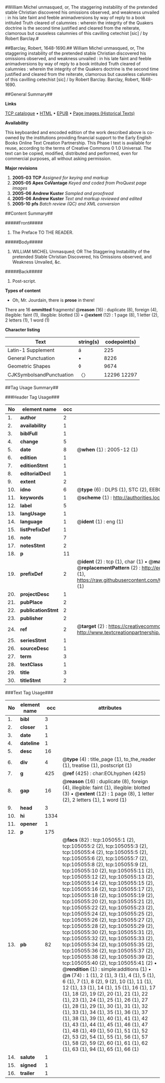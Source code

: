 #William Michel unmasqued, or, The staggering instability of the pretended stable Christian discovered his omissions observed, and weakness unvailed : in his late faint and feeble animadversions by way of reply to a book intituled Truth cleared of calumnies : wherein the integrity of the Quakers doctrine is the second time justified and cleared from the reiterate, clamorous but causeless calumnies of this cavilling cetechist [sic] / by Robert Barclay.#

##Barclay, Robert, 1648-1690.##
William Michel unmasqued, or, The staggering instability of the pretended stable Christian discovered his omissions observed, and weakness unvailed : in his late faint and feeble animadversions by way of reply to a book intituled Truth cleared of calumnies : wherein the integrity of the Quakers doctrine is the second time justified and cleared from the reiterate, clamorous but causeless calumnies of this cavilling cetechist [sic] / by Robert Barclay.
Barclay, Robert, 1648-1690.

##General Summary##

**Links**

[TCP catalogue](http://www.ota.ox.ac.uk/tcp/)  • 
[HTML](http://tei.it.ox.ac.uk/tcp/Texts-HTML/free/A30/A30907.html)  • 
[EPUB](http://tei.it.ox.ac.uk/tcp/Texts-EPUB/free/A30/A30907.epub) • 
[Page images (Historical Texts)](https://data.historicaltexts.jisc.ac.uk/view?pubId=eebo-16199162e&pageId=eebo-16199162e-105055-1)

**Availability**

This keyboarded and encoded edition of the
	       work described above is co-owned by the institutions
	       providing financial support to the Early English Books
	       Online Text Creation Partnership. This Phase I text is
	       available for reuse, according to the terms of Creative
	       Commons 0 1.0 Universal. The text can be copied,
	       modified, distributed and performed, even for
	       commercial purposes, all without asking permission.

**Major revisions**

1. __2005-03__ __TCP__ *Assigned for keying and markup*
1. __2005-05__ __Apex CoVantage__ *Keyed and coded from ProQuest page images*
1. __2005-06__ __Andrew Kuster__ *Sampled and proofread*
1. __2005-06__ __Andrew Kuster__ *Text and markup reviewed and edited*
1. __2005-10__ __pfs__ *Batch review (QC) and XML conversion*

##Content Summary##

#####Front#####

1. The Preface TO THE READER.

#####Body#####

1. WILLIAM MICHEL Unmasqued; OR The Staggering Instabillity of the pretended Stable Christian Discovered, his Omissions observed, and Weakness Unvailed, &c.

#####Back#####

1. Post-script.

**Types of content**

  * Oh, Mr. Jourdain, there is **prose** in there!

There are 16 **ommitted** fragments! 
 @__reason__ (16) : duplicate (8), foreign (4), illegible: faint (1), illegible: blotted (3)  •  @__extent__ (12) : 1 page (8), 1 letter (2), 2 letters (1), 1 word (1)

**Character listing**


|Text|string(s)|codepoint(s)|
|---|---|---|
|Latin-1 Supplement|á|225|
|General Punctuation|•|8226|
|Geometric Shapes|◊|9674|
|CJKSymbolsandPunctuation|〈〉|12296 12297|

##Tag Usage Summary##

###Header Tag Usage###

|No|element name|occ|attributes|
|---|---|---|---|
|1.|__author__|2||
|2.|__availability__|1||
|3.|__biblFull__|1||
|4.|__change__|5||
|5.|__date__|8| @__when__ (1) : 2005-12 (1)|
|6.|__edition__|1||
|7.|__editionStmt__|1||
|8.|__editorialDecl__|1||
|9.|__extent__|2||
|10.|__idno__|6| @__type__ (6) : DLPS (1), STC (2), EEBO-CITATION (1), OCLC (1), VID (1)|
|11.|__keywords__|1| @__scheme__ (1) : http://authorities.loc.gov/ (1)|
|12.|__label__|5||
|13.|__langUsage__|1||
|14.|__language__|1| @__ident__ (1) : eng (1)|
|15.|__listPrefixDef__|1||
|16.|__note__|7||
|17.|__notesStmt__|2||
|18.|__p__|11||
|19.|__prefixDef__|2| @__ident__ (2) : tcp (1), char (1)  •  @__matchPattern__ (2) : ([0-9\-]+):([0-9IVX]+) (1), (.+) (1)  •  @__replacementPattern__ (2) : http://eebo.chadwyck.com/downloadtiff?vid=$1&page=$2 (1), https://raw.githubusercontent.com/textcreationpartnership/Texts/master/tcpchars.xml#$1 (1)|
|20.|__projectDesc__|1||
|21.|__pubPlace__|2||
|22.|__publicationStmt__|2||
|23.|__publisher__|2||
|24.|__ref__|2| @__target__ (2) : https://creativecommons.org/publicdomain/zero/1.0/ (1), http://www.textcreationpartnership.org/docs/. (1)|
|25.|__seriesStmt__|1||
|26.|__sourceDesc__|1||
|27.|__term__|3||
|28.|__textClass__|1||
|29.|__title__|3||
|30.|__titleStmt__|2||


###Text Tag Usage###

|No|element name|occ|attributes|
|---|---|---|---|
|1.|__bibl__|3||
|2.|__closer__|1||
|3.|__date__|1||
|4.|__dateline__|1||
|5.|__desc__|16||
|6.|__div__|4| @__type__ (4) : title_page (1), to_the_reader (1), treatise (1), postscript (1)|
|7.|__g__|425| @__ref__ (425) : char:EOLhyphen (425)|
|8.|__gap__|16| @__reason__ (16) : duplicate (8), foreign (4), illegible: faint (1), illegible: blotted (3)  •  @__extent__ (12) : 1 page (8), 1 letter (2), 2 letters (1), 1 word (1)|
|9.|__head__|3||
|10.|__hi__|1334||
|11.|__opener__|1||
|12.|__p__|175||
|13.|__pb__|82| @__facs__ (82) : tcp:105055:1 (2), tcp:105055:2 (2), tcp:105055:3 (2), tcp:105055:4 (2), tcp:105055:5 (2), tcp:105055:6 (2), tcp:105055:7 (2), tcp:105055:8 (2), tcp:105055:9 (2), tcp:105055:10 (2), tcp:105055:11 (2), tcp:105055:12 (2), tcp:105055:13 (2), tcp:105055:14 (2), tcp:105055:15 (2), tcp:105055:16 (2), tcp:105055:17 (2), tcp:105055:18 (2), tcp:105055:19 (2), tcp:105055:20 (2), tcp:105055:21 (2), tcp:105055:22 (2), tcp:105055:23 (2), tcp:105055:24 (2), tcp:105055:25 (2), tcp:105055:26 (2), tcp:105055:27 (2), tcp:105055:28 (2), tcp:105055:29 (2), tcp:105055:30 (2), tcp:105055:31 (2), tcp:105055:32 (2), tcp:105055:33 (2), tcp:105055:34 (2), tcp:105055:35 (2), tcp:105055:36 (2), tcp:105055:37 (2), tcp:105055:38 (2), tcp:105055:39 (2), tcp:105055:40 (2), tcp:105055:41 (2)  •  @__rendition__ (1) : simple:additions (1)  •  @__n__ (74) : 1 (1), 2 (1), 3 (1), 4 (1), 5 (1), 6 (1), 7 (1), 8 (2), 9 (2), 10 (1), 11 (1), 12 (1), 13 (1), 14 (1), 15 (1), 16 (1), 17 (1), 18 (2), 19 (2), 20 (1), 21 (1), 22 (1), 23 (1), 24 (1), 25 (1), 26 (1), 27 (1), 28 (1), 29 (1), 30 (1), 31 (1), 32 (1), 33 (1), 34 (1), 35 (1), 36 (1), 37 (1), 38 (1), 39 (1), 40 (1), 41 (1), 42 (1), 43 (1), 44 (1), 45 (1), 46 (1), 47 (1), 48 (1), 49 (1), 50 (1), 51 (1), 52 (2), 53 (2), 54 (1), 55 (1), 56 (1), 57 (1), 58 (2), 59 (2), 60 (1), 61 (1), 62 (1), 63 (1), 94 (1), 65 (1), 66 (1)|
|14.|__salute__|1||
|15.|__signed__|1||
|16.|__trailer__|1||
